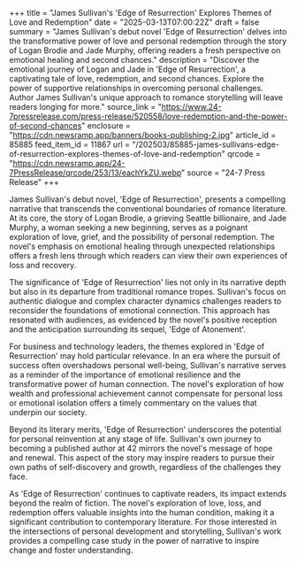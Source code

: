+++
title = "James Sullivan's 'Edge of Resurrection' Explores Themes of Love and Redemption"
date = "2025-03-13T07:00:22Z"
draft = false
summary = "James Sullivan's debut novel 'Edge of Resurrection' delves into the transformative power of love and personal redemption through the story of Logan Brodie and Jade Murphy, offering readers a fresh perspective on emotional healing and second chances."
description = "Discover the emotional journey of Logan and Jade in 'Edge of Resurrection', a captivating tale of love, redemption, and second chances. Explore the power of supportive relationships in overcoming personal challenges. Author James Sullivan's unique approach to romance storytelling will leave readers longing for more."
source_link = "https://www.24-7pressrelease.com/press-release/520558/love-redemption-and-the-power-of-second-chances"
enclosure = "https://cdn.newsramp.app/banners/books-publishing-2.jpg"
article_id = 85885
feed_item_id = 11867
url = "/202503/85885-james-sullivans-edge-of-resurrection-explores-themes-of-love-and-redemption"
qrcode = "https://cdn.newsramp.app/24-7PressRelease/qrcode/253/13/eachYkZU.webp"
source = "24-7 Press Release"
+++

<p>James Sullivan's debut novel, 'Edge of Resurrection', presents a compelling narrative that transcends the conventional boundaries of romance literature. At its core, the story of Logan Brodie, a grieving Seattle billionaire, and Jade Murphy, a woman seeking a new beginning, serves as a poignant exploration of love, grief, and the possibility of personal redemption. The novel's emphasis on emotional healing through unexpected relationships offers a fresh lens through which readers can view their own experiences of loss and recovery.</p><p>The significance of 'Edge of Resurrection' lies not only in its narrative depth but also in its departure from traditional romance tropes. Sullivan's focus on authentic dialogue and complex character dynamics challenges readers to reconsider the foundations of emotional connection. This approach has resonated with audiences, as evidenced by the novel's positive reception and the anticipation surrounding its sequel, 'Edge of Atonement'.</p><p>For business and technology leaders, the themes explored in 'Edge of Resurrection' may hold particular relevance. In an era where the pursuit of success often overshadows personal well-being, Sullivan's narrative serves as a reminder of the importance of emotional resilience and the transformative power of human connection. The novel's exploration of how wealth and professional achievement cannot compensate for personal loss or emotional isolation offers a timely commentary on the values that underpin our society.</p><p>Beyond its literary merits, 'Edge of Resurrection' underscores the potential for personal reinvention at any stage of life. Sullivan's own journey to becoming a published author at 42 mirrors the novel's message of hope and renewal. This aspect of the story may inspire readers to pursue their own paths of self-discovery and growth, regardless of the challenges they face.</p><p>As 'Edge of Resurrection' continues to captivate readers, its impact extends beyond the realm of fiction. The novel's exploration of love, loss, and redemption offers valuable insights into the human condition, making it a significant contribution to contemporary literature. For those interested in the intersections of personal development and storytelling, Sullivan's work provides a compelling case study in the power of narrative to inspire change and foster understanding.</p>